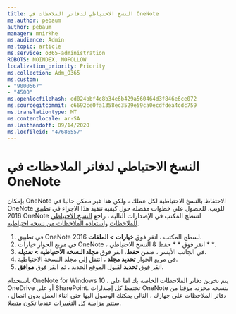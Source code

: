 ```yaml
---
title: النسخ الاحتياطي لدفاتر الملاحظات في OneNote
ms.author: pebaum
author: pebaum
manager: mnirkhe
ms.audience: Admin
ms.topic: article
ms.service: o365-administration
ROBOTS: NOINDEX, NOFOLLOW
localization_priority: Priority
ms.collection: Adm_O365
ms.custom:
- "9000567"
- "4500"
ms.openlocfilehash: ed024bbf4c8b34e6b429a560464d3f846e6ce072
ms.sourcegitcommit: c6692ce0fa1358ec3529e59ca0ecdfdea4cdc759
ms.translationtype: MT
ms.contentlocale: ar-SA
ms.lasthandoff: 09/14/2020
ms.locfileid: "47686557"
---
```

# <a name="backup-notebooks-in-onenote"></a>النسخ الاحتياطي لدفاتر الملاحظات في OneNote

بإمكان OneNote الاحتفاظ بالنسخ الاحتياطية لكل عملك ، ولكن هذا غير ممكن حاليا في OneNote للويب. للحصول علي خطوات مفصله حول كيفيه تنفيذ هذا الاجراء في تطبيق 2016 OneNote لسطح المكتب في الإصدارات التالية ، راجع [النسخ الاحتياطي للملاحظات](https://support.office.com/article/back-up-notes-f58b34b0-611d-435e-87fa-7942a1767af4#id0eaabaaa=2016,_2013,_2010) [واستعاده الملاحظات من نسخه احتياطيه](https://support.microsoft.com/office/5daf9cb0-6769-4998-a5de-f044fdd0d831).

1. في تطبيق OneNote 2016 لسطح المكتب ، انقر فوق **خيارات > الملفات**.
2. في مربع الحوار خيارات OneNote ، انقر فوق * * حفظ & النسخ الاحتياطي * *.
3. في الجانب الأيسر ، ضمن **حفظ**، انقر فوق **مجلد النسخة الاحتياطية > تعديله**.
4. في مربع الحوار **تحديد مجلد** ، انتقل إلى مجلد النسخة الاحتياطية.
5. انقر فوق **تحديد** لقبول الموقع الجديد ، ثم انقر فوق **موافق**.

باستخدام OneNote for Windows 10 ، يتم تخزين دفاتر الملاحظات الخاصة بك اما علي OneDrive أو علي SharePoint. تحتفظ كل إصدارات OneNote بنسخه مخزنه مؤقتا من دفاتر الملاحظات علي جهازك ، التالي يمكنك الوصول اليها حتى اثناء العمل بدون اتصال ، ستتم مزامنة كل التغييرات عندما تكون متصلا.
